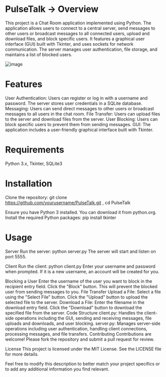 # PulseTalk -> Overview
This project is a Chat Room application implemented using Python. The application allows users to connect to a central server, send messages to other users or broadcast messages to all connected users, upload and download files, and block specific users. It features a graphical user interface (GUI) built with Tkinter, and uses sockets for network communication. The server manages user authentication, file storage, and maintains a list of blocked users.

![image](https://github.com/Anser2/PulseTalk/assets/130187355/95e38050-1ab7-4c23-b6b0-13e61fdf992a)


# Features
User Authentication: Users can register or log in with a username and password. The server stores user credentials in a SQLite database.
Messaging: Users can send direct messages to other users or broadcast messages to all users in the chat room.
File Transfer: Users can upload files to the server and download files from the server.
User Blocking: Users can block specific users to prevent them from sending messages.
GUI: The application includes a user-friendly graphical interface built with Tkinter.

# Requirements
Python 3.x,
Tkinter,
SQLite3

# Installation
Clone the repository:
git clone https://github.com/yourusername/PulseTalk.git ,
cd PulseTalk

Ensure you have Python 3 installed. You can download it from python.org.
Install the required Python packages:
pip install tkinter

# Usage
Server
Run the server:
python server.py
The server will start and listen on port 5555.

Client
Run the client:
python client.py
Enter your username and password when prompted. If it is a new username, an account will be created for you.

Blocking a User
Enter the username of the user you want to block in the recipient entry field.
Click the "Block" button. This will prevent the blocked user from sending messages to you.
File Transfer
Upload a File:
Select a file using the "Select File" button.
Click the "Upload" button to upload the selected file to the server.
Download a File:
Enter the filename in the download entry field.
Click the "Download" button to download the specified file from the server.
Code Structure
client.py: Handles the client-side operations including the GUI, sending and receiving messages, file uploads and downloads, and user blocking.
server.py: Manages server-side operations including user authentication, handling client connections, processing messages, and file transfers.
Contributing
Contributions are welcome! Please fork the repository and submit a pull request for review.

License
This project is licensed under the MIT License. See the LICENSE file for more details.

Feel free to modify this description to better match your project specifics or to add any additional information you find relevant.
